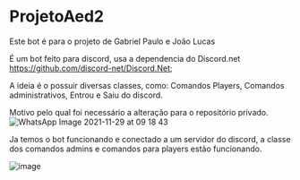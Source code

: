 # ProjetoAed2
Este bot é para o projeto de Gabriel Paulo e João Lucas
 
É um bot feito para discord, usa a dependencia do Discord.net https://github.com/discord-net/Discord.Net;

A ideia é o possuir diversas classes, como: Comandos Players, Comandos administrativos, Entrou e Saiu do discord.

Motivo pelo qual foi necessário a alteração para o repositório privado.
![WhatsApp Image 2021-11-29 at 09 18 43](https://user-images.githubusercontent.com/82397670/143872665-f000d1d4-09fb-4af7-afbe-3922402ec595.jpeg)

Ja temos o bot funcionando e conectado a um servidor do discord, a classe dos comandos admins e comandos para players estão funcionando.

![image](https://user-images.githubusercontent.com/82397670/144600434-bab9bdaa-6bfa-45ef-9832-d59ae49d03e9.png)


